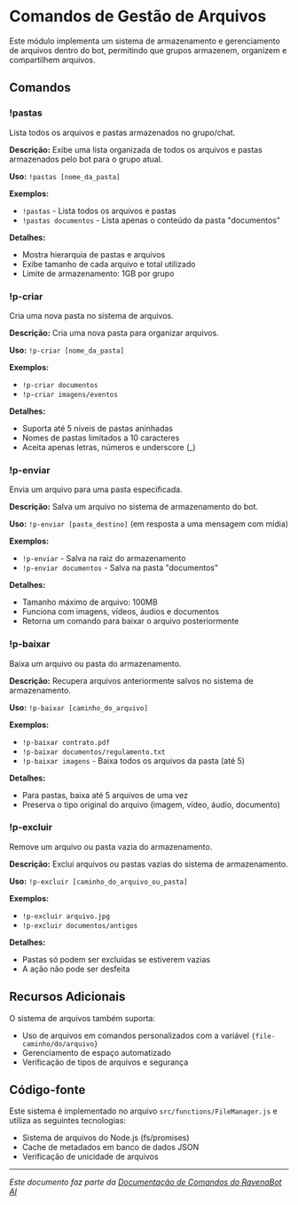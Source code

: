 # Comandos de Gestão de Arquivos

Este módulo implementa um sistema de armazenamento e gerenciamento de arquivos dentro do bot, permitindo que grupos armazenem, organizem e compartilhem arquivos.

## Comandos

### !pastas

Lista todos os arquivos e pastas armazenados no grupo/chat.

**Descrição:** Exibe uma lista organizada de todos os arquivos e pastas armazenados pelo bot para o grupo atual.

**Uso:** `!pastas [nome_da_pasta]`

**Exemplos:**
- `!pastas` - Lista todos os arquivos e pastas
- `!pastas documentos` - Lista apenas o conteúdo da pasta "documentos"

**Detalhes:**
- Mostra hierarquia de pastas e arquivos
- Exibe tamanho de cada arquivo e total utilizado
- Limite de armazenamento: 1GB por grupo

### !p-criar

Cria uma nova pasta no sistema de arquivos.

**Descrição:** Cria uma nova pasta para organizar arquivos.

**Uso:** `!p-criar [nome_da_pasta]`

**Exemplos:**
- `!p-criar documentos`
- `!p-criar imagens/eventos`

**Detalhes:**
- Suporta até 5 níveis de pastas aninhadas
- Nomes de pastas limitados a 10 caracteres
- Aceita apenas letras, números e underscore (_)

### !p-enviar

Envia um arquivo para uma pasta especificada.

**Descrição:** Salva um arquivo no sistema de armazenamento do bot.

**Uso:** `!p-enviar [pasta_destino]` (em resposta a uma mensagem com mídia)

**Exemplos:**
- `!p-enviar` - Salva na raiz do armazenamento
- `!p-enviar documentos` - Salva na pasta "documentos"

**Detalhes:**
- Tamanho máximo de arquivo: 100MB
- Funciona com imagens, vídeos, áudios e documentos
- Retorna um comando para baixar o arquivo posteriormente

### !p-baixar

Baixa um arquivo ou pasta do armazenamento.

**Descrição:** Recupera arquivos anteriormente salvos no sistema de armazenamento.

**Uso:** `!p-baixar [caminho_do_arquivo]`

**Exemplos:**
- `!p-baixar contrato.pdf`
- `!p-baixar documentos/regulamento.txt`
- `!p-baixar imagens` - Baixa todos os arquivos da pasta (até 5)

**Detalhes:**
- Para pastas, baixa até 5 arquivos de uma vez
- Preserva o tipo original do arquivo (imagem, vídeo, áudio, documento)

### !p-excluir

Remove um arquivo ou pasta vazia do armazenamento.

**Descrição:** Exclui arquivos ou pastas vazias do sistema de armazenamento.

**Uso:** `!p-excluir [caminho_do_arquivo_ou_pasta]`

**Exemplos:**
- `!p-excluir arquivo.jpg`
- `!p-excluir documentos/antigos`

**Detalhes:**
- Pastas só podem ser excluídas se estiverem vazias
- A ação não pode ser desfeita

## Recursos Adicionais

O sistema de arquivos também suporta:

- Uso de arquivos em comandos personalizados com a variável `{file-caminho/do/arquivo}`
- Gerenciamento de espaço automatizado
- Verificação de tipos de arquivos e segurança

## Código-fonte

Este sistema é implementado no arquivo `src/functions/FileManager.js` e utiliza as seguintes tecnologias:
- Sistema de arquivos do Node.js (fs/promises)
- Cache de metadados em banco de dados JSON
- Verificação de unicidade de arquivos

---

*Este documento faz parte da [Documentação de Comandos do RavenaBot AI](README.md#documentação-dos-comandos)*